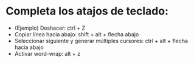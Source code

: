 # Completa los atajos de teclado:

- (Ejemplo) Deshacer: ctrl + Z
- Copiar línea hacia abajo: shift + alt + flecha abajo
- Seleccionar siguiente y generar múltiples cursores: ctrl + alt + flecha hacia abajo
- Activar word-wrap: alt + z
